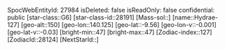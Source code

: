﻿---
location: [-9.56,140.125,150]
type: Station
tags:
- astro/Star

---
SpocWebEntityId: 27984
isDeleted: false
isReadOnly: false
confidential: public
[star-class::G6]
[star-class-id::28191]
[Mass-sol::]
[name::Hydrae-127]
[geo-alt::150]
[geo-lon::140.125]
[geo-lat::-9.56]
[geo-lon-v::-0.001]
[geo-lat-v::-0.03]
[bright-min::47]
[bright-max::47]
[Zodiac-index::127]
[ZodiacId::28124]
[NextStarId::]

